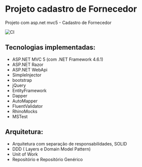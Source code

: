 # Projeto cadastro de Fornecedor
Projeto com asp.net mvc5 - Cadastro de Fornecedor 

![CI](https://github.com/FlavioAndre/FornecedorMvc5/workflows/CI/badge.svg)

## Tecnologias implementadas:

- ASP.NET MVC 5 (com  .NET Framework 4.6.1)
- ASP.NET Razor
- ASP.NET WebApi
- SimpleInjector
- bootstrap
- jQuery
- EntityFramework
- Dapper
- AutoMapper
- FluentValidator
- RhinoMocks
- MSTest

## Arquitetura:

- Arquitetura com separação de responsabilidades, SOLID
- DDD ( Layers e Domain Model Pattern)
- Unit of Work
- Repositório e Repositório Genérico
